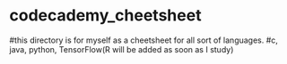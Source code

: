 # codecademy_cheetsheet

#this directory is for myself as a cheetsheet for all sort of languages.
#c, java, python, TensorFlow(R will be added as soon as I study)

